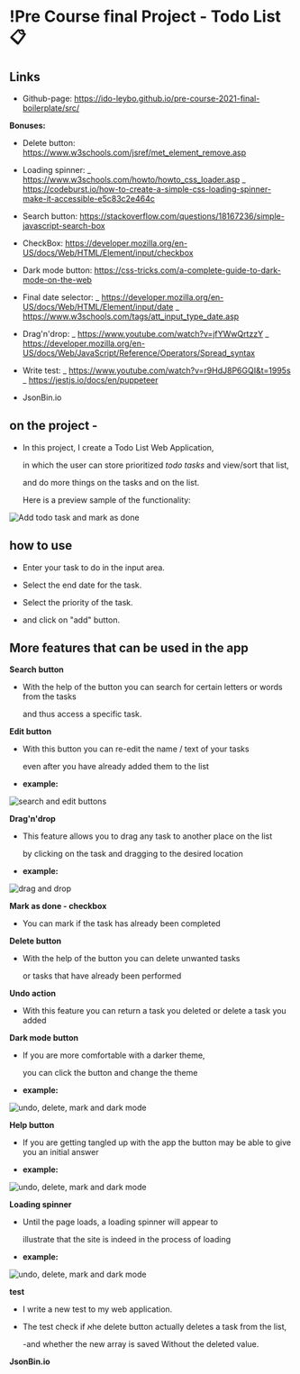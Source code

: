 # !Pre Course final Project - Todo List 📋

## Links

- Github-page: https://ido-leybo.github.io/pre-course-2021-final-boilerplate/src/

**Bonuses:**

- Delete button: https://www.w3schools.com/jsref/met_element_remove.asp

- Loading spinner: _ https://www.w3schools.com/howto/howto_css_loader.asp
  _ https://codeburst.io/how-to-create-a-simple-css-loading-spinner-make-it-accessible-e5c83c2e464c

- Search button: https://stackoverflow.com/questions/18167236/simple-javascript-search-box

- CheckBox: https://developer.mozilla.org/en-US/docs/Web/HTML/Element/input/checkbox

- Dark mode button: https://css-tricks.com/a-complete-guide-to-dark-mode-on-the-web

- Final date selector: _ https://developer.mozilla.org/en-US/docs/Web/HTML/Element/input/date
  _ https://www.w3schools.com/tags/att_input_type_date.asp

- Drag'n'drop: _ https://www.youtube.com/watch?v=jfYWwQrtzzY
  _ https://developer.mozilla.org/en-US/docs/Web/JavaScript/Reference/Operators/Spread_syntax

- Write test: _ https://www.youtube.com/watch?v=r9HdJ8P6GQI&t=1995s
  _ https://jestjs.io/docs/en/puppeteer

- JsonBin.io

## on the project -

- In this project, I create a Todo List Web Application,

  in which the user can store prioritized _todo tasks_ and view/sort that list,

  and do more things on the tasks and on the list.

  Here is a preview sample of the functionality:

![Add todo task and mark as done](./readme-files/first.gif)

## how to use

- Enter your task to do in the input area.

- Select the end date for the task.

- Select the priority of the task.

- and click on "add" button.

## More features that can be used in the app

**Search button**

- With the help of the button you can search for certain letters or words from the tasks

  and thus access a specific task.

**Edit button**

- With this button you can re-edit the name / text of your tasks

  even after you have already added them to the list

- **example:**

![search and edit buttons](./readme-files/searchAndEdit.gif)

**Drag'n'drop**

- This feature allows you to drag any task to another place on the list

  by clicking on the task and dragging to the desired location

- **example:**

![drag and drop](./readme-files/dragAndDrop.gif)

**Mark as done - checkbox**

- You can mark if the task has already been completed

**Delete button**

- With the help of the button you can delete unwanted tasks

  or tasks that have already been performed

**Undo action**

- With this feature you can return a task you deleted or delete a task you added

**Dark mode button**

- If you are more comfortable with a darker theme,

  you can click the button and change the theme

- **example:**

![undo, delete, mark and dark mode](./readme-files/deleteAndDark.gif)

**Help button**

- If you are getting tangled up with the app the button may be able to give you an initial answer

- **example:**

![undo, delete, mark and dark mode](./readme-files/help.gif)

**Loading spinner**

- Until the page loads, a loading spinner will appear to

  illustrate that the site is indeed in the process of loading

- **example:**

![undo, delete, mark and dark mode](./readme-files/loading.gif)

**test**

- I write a new test to my web application.

- The test check if אhe delete button actually deletes a task from the list,

  -and whether the new array is saved Without the deleted value.

**JsonBin.io**
